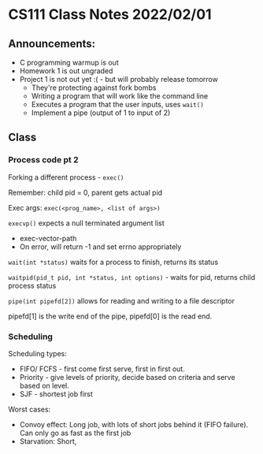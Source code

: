 # CS111 Class Notes 2022/02/01

## Announcements:

* C programming warmup is out
* Homework 1 is out ungraded
* Project 1 is not out yet :( - but will probably release tomorrow
  * They're protecting against fork bombs
  * Writing a program that will work like the command line
  * Executes a program that the user inputs, uses `wait()`
  * Implement a pipe (output of 1 to input of 2)


## Class

### Process code pt 2

Forking a different process - `exec()`

Remember: child pid = 0, parent gets actual pid

Exec args: `exec(<prog_name>, <list of args>)`

`execvp()` expects a null terminated argument list

* exec-vector-path
* On error, will return -1 and set errno appropriately


`wait(int *status)` waits for a process to finish, returns its status

`waitpid(pid_t pid, int *status, int options)` - waits for pid, returns
child process status

`pipe(int pipefd[2])` allows for reading and writing to a file descriptor

pipefd[1] is the write end of the pipe, pipefd[0] is the read end.

### Scheduling

Scheduling types: 
* FIFO/ FCFS - first come first serve, first in first out.
* Priority - give levels of priority, decide based on criteria and serve
  based on level.
* SJF - shortest job first

Worst cases:

* Convoy effect: Long job, with lots of short jobs behind it (FIFO failure).
Can only go as fast as the first job
* Starvation: Short,

